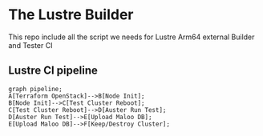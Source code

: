 # The Lustre Builder

This repo include all the script we needs for Lustre Arm64 external Builder and Tester CI

## Lustre CI pipeline

```mermaid
graph pipeline;
A[Terraform OpenStack]-->B[Node Init];
B[Node Init]-->C[Test Cluster Reboot];
C[Test Cluster Reboot]-->D[Auster Run Test];
D[Auster Run Test]-->E[Upload Maloo DB];
E[Upload Maloo DB]-->F[Keep/Destroy Cluster];
```
